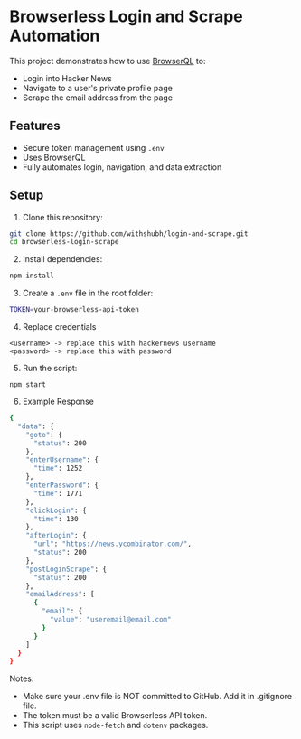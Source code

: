 # Browserless Login and Scrape Automation

This project demonstrates how to use [BrowserQL](https://browserless.io/) to:

- Login into Hacker News
- Navigate to a user's private profile page
- Scrape the email address from the page

## Features

- Secure token management using `.env`
- Uses BrowserQL
- Fully automates login, navigation, and data extraction

## Setup

1. Clone this repository:

```bash
git clone https://github.com/withshubh/login-and-scrape.git
cd browserless-login-scrape
```

2. Install dependencies:

```bash
npm install
```

3. Create a `.env` file in the root folder:

```bash
TOKEN=your-browserless-api-token
```

4. Replace credentials
```
<username> -> replace this with hackernews username
<password> -> replace this with password
```

5. Run the script:
```
npm start
```

6. Example Response

```bash
{
  "data": {
    "goto": {
      "status": 200
    },
    "enterUsername": {
      "time": 1252
    },
    "enterPassword": {
      "time": 1771
    },
    "clickLogin": {
      "time": 130
    },
    "afterLogin": {
      "url": "https://news.ycombinator.com/",
      "status": 200
    },
    "postLoginScrape": {
      "status": 200
    },
    "emailAddress": [
      {
        "email": {
          "value": "useremail@email.com"
        }
      }
    ]
  }
}
```

Notes:
- Make sure your .env file is NOT committed to GitHub. Add it in .gitignore file.
- The token must be a valid Browserless API token.
- This script uses `node-fetch` and `dotenv` packages.
